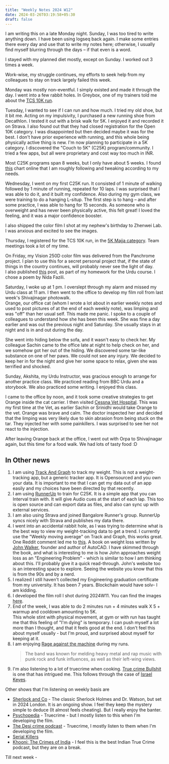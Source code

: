 ```yaml
---
title: "Weekly Notes 2024 W12"
date: 2024-03-26T03:19:58+05:30
draft: false
---
```


I am writing this on a late Monday night. Sunday, I was too tired to write anything down. I have been using logseq back again. I make some entries there every day and use that to write my notes here; otherwise, I usually find myself blurring through the days – if that even is a word.

I stayed with my planned diet mostly, except on Sunday. I worked out 3 times a week.

Work-wise, my struggle continues, my efforts to seek help from my colleagues to stay on track largely failed this week.

Monday was mostly non-eventful. I simply existed and made it through the day. I went into a few rabbit holes. In Greybox, one of my trainers told me about the [TCS 10K run](https://tcsworld10k.procam.in/).

Tuesday, I wanted to see if I can run and how much. I tried my old shoe, but it bit me. Acting on my impulsivity, I purchased a new running shoe from Decathlon. I tested it out with a brisk walk for 5K. I enjoyed it and recorded it on Strava. I also found out that they had closed registration for the Open 10K category. I was disappointed but then decided maybe it was for the best. I don't have prior experience with running, and this whole being physically active thing is new. I'm now planning to participate in a 5K category. I discovered the "Couch to 5K" (C25K) program/community. I tried a few apps, but all were proprietary and cost way too much in INR.

Most C25K programs span 8 weeks, but I only have about 5 weeks. I found [this](https://docs.google.com/viewerng/viewer?url=https://www.anytimefitness.com/wp-content/uploads/2024/02/Couch-to-5K-Workout-FullPlan.pdf&wmode=transparent) chart online that I am roughly following and tweaking according to my needs.

Wednesday, I went on my first C25K run. It consisted of 1 minute of walking followed by 1 minute of running, repeated for 10 laps. I was surprised that I was able to do it, and it built my confidence. Also during my gym class, we were training to do a hanging L-situp. The first step is to hang – and after some practice, I was able to hang for 15 seconds. As someone who is overweight and has never been physically active, this felt great! I loved the feeling, and it was a major confidence booster.

I also shipped the color film I shot at my nephew's birthday to Zhenwei Lab. I was anxious and excited to see the images.

Thursday, I registered for the TCS 10K run, in the [5K Majja category](https://tcsworld10k.procam.in/race-categories/majja-run/information). Team meetings took a lot of my time.

On Friday, my Vision 250D color film was delivered from the Panchrome project. I plan to use this for a secret personal project that, if the state of things in the country continues, will probably never see the light of day. \
I also published [this](https://blog.kernelanxiety.dev/post/taraqqi-mashq-class-2/) post, as part of my homework for the Urdu course. I chose a poem by Nida Fazili.

Saturday, I woke up at 1 pm. I overslept through my alarm and missed my Urdu class at 11 am. I then went to the office to develop my film roll from last week's Shivajinagar photowalk. \
Orange, our office cat (whom I wrote a lot about in earlier weekly notes and used to post pictures of at the end of each weekly note), was limping and was "off" than her usual self. This made me panic. I spoke to a couple of colleagues to understand how she has been this week. She was fine a day earlier and was out the previous night and Saturday. She usually stays in at night and is in and out during the day.

She went into hiding below the sofa, and it wasn't easy to check her. My colleague Sachin came to the office late at night to help check on her, and we somehow got her out of the hiding. We discovered some tar-like substance on one of her paws. We could not see any injury. We decided to keep her in for the night and give her some space to relax, given she was terrified and shocked.

Sunday, Akshita, my Urdu Instructor, was gracious enough to arrange for another practice class. We practiced reading from BBC Urdu and a storybook. We also practiced some writing. I enjoyed this class.

I came to the office by noon, and it took some creative strategies to get Orange inside the cat carrier. I then visited [Cessna Vet Hospital](https://g.co/kgs/QrnsJRu). This was my first time at the Vet, as earlier Sachin or Srinidhi would take Orange to the vet. Orange was brave and calm. The doctor inspected her and decided that the limping was very likely due to skin abrasion from being stuck on the tar. They injected her with some painkillers. I was surprised to see her not react to the injection.

After leaving Orange back at the office, I went out with Orpa to Shivajinagar again, but this time for a food walk. We had lots of tasty food :D

## In Other news

1. I am using [Track And Graph](https://github.com/SamAmco/track-and-graph) to track my weight. This is not a weight-tracking app, but a generic tracker app. It is Opensourced and you own your data. It is important to me that I can get my data out of an app easily and my choices have been directed by that recently.
2. I am using [RunnerUp](https://play.google.com/store/apps/details?id=org.runnerup&hl=en&gl=US) to train for C25K. It is a simple app that you can Interval train with. It will give Audio cues at the start of each lap. This too is open source and can export data as files, and also can sync up with external services.
3. I am also using Strava and joined Bangalore Runner's group. RunnerUp syncs nicely with Strava and publishes my data there.
4. I went into an accidental rabbit hole, as I was trying to determine what is the best way to view my weight-tracking data to get a trend. I currently use the "Weekly moving average" on Track and Graph, this works great. \
   One Reddit comment led me to [this](https://www.fourmilab.ch/hackdiet/). A book on weight loss written by [John Walker](<https://en.wikipedia.org/wiki/John_Walker_(programmer)>), founder and author of AutoCAD. I have skimmed through the book, and what is interesting to me is how John approaches weight loss as an "Engineering Problem" - which is similar to how I am thinking about this. I'll probably give it a quick read-through. John's website too is an interesting space to explore. Seeing the website you know that this is from the 90s and by a nerd.
5. I realized I still haven't collected my Engineering graduation certificate from my university. It has been 7 years. Blockchain would have solv- I am kidding.
6. I developed the film roll I shot during 2024W11. You can find the images [here](https://silverhalide.kernelanxiety.dev/#2024w11).
7. End of the week, I was able to do 2 minutes run + 4 minutes walk X 5 + warmup and cooldown amounting to 5K. \
   This whole stint with physical movement, at gym or with run has taught me that this feeling of "I'm dying" is temporary. I can push myself a lot more than I thought, and that it feels good at the end. I don't feel this about myself usually - but I'm proud, and surprised about myself for keeping at it.
8. I am enjoying [Rage against the machine](https://open.spotify.com/artist/2d0hyoQ5ynDBnkvAbJKORj) during my runs.
   > The band was known for melding heavy metal and rap music with punk rock and funk influences, as well as their left-wing views.
9. I'm also listening to a lot of truecrime when cooking. [True crime Bullshit](https://open.spotify.com/show/073muZEPrJTiwYvsDplJRp?si=a3e933feb23940cc) is one that has intrigued me. This follows through the case of [Israel Keyes](https://en.wikipedia.org/wiki/Israel_Keyes).

Other shows that I'm listening on weekly basis are

- [Sherlock and Co](https://open.spotify.com/show/5yfvdowY1nFCyXRTD5ITqb?si=fc226e96ccb04998) - The classic Sherlock Holmes and Dr. Watson, but set in 2024 London. It is an ongoing show. I feel they keep the mystery simple to deduce (It almost feels cheating). But I really enjoy the banter.
- [Psychopedia](https://open.spotify.com/show/2LBNRJG9B8vrruJNAuHsxp?si=ddf6df6574b14f09) - Truecrime - but I mostly listen to this when I'm developing the film.
- [The Desi crime podcast](https://open.spotify.com/show/4wgaUiSz7Gh2FJrBYfn0GM?si=83c49d5b7b46444c) - Truecrime, I mostly listen to them when I'm developing the film.
- [Serial Killers](https://open.spotify.com/show/4ruq7mH0jg1sFi8KQhnGb8?si=1dc6b11eabe941c8)
- [Khooni: The Crimes of India](https://open.spotify.com/show/4XtYYh0fUKWieJU7k837Ba?si=fdc8af3c3e2e49f1) - I feel this is the best Indian True Crime podcast, but they are on a break.

Till next week -
